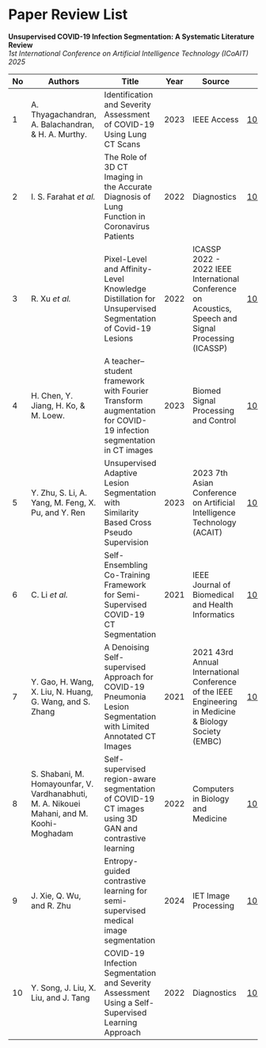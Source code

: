 # Paper Review List

**Unsupervised COVID-19 Infection Segmentation: A Systematic Literature Review**  
*1st International Conference on Artificial Intelligence Technology (ICoAIT) 2025*

| No | Authors | Title | Year | Source | DOI |
|----|---------|-------|------|--------|-----|
| 1 | A. Thyagachandran, A. Balachandran, & H. A. Murthy. | Identification and Severity Assessment of COVID-19 Using Lung CT Scans | 2023 | IEEE Access | [10.1109/ACCESS.2023.3330238](https://ieeexplore.ieee.org/document/10309131) |
| 2 | I. S. Farahat *et al.* | The Role of 3D CT Imaging in the Accurate Diagnosis of Lung Function in Coronavirus Patients | 2022 | Diagnostics | [10.3390/DIAGNOSTICS12030696](https://doi.org/10.3390/diagnostics12030696) |
| 3 | R. Xu *et al.* | Pixel-Level and Affinity-Level Knowledge Distillation for Unsupervised Segmentation of Covid-19 Lesions | 2022 | ICASSP 2022 - 2022 IEEE International Conference on Acoustics, Speech and Signal Processing (ICASSP) | [10.1109/ICASSP43922.2022.9746715](https://ieeexplore.ieee.org/document/9746715) |
| 4 | H. Chen, Y. Jiang, H. Ko, & M. Loew. | A teacher–student framework with Fourier Transform augmentation for COVID-19 infection segmentation in CT images | 2023 | Biomed Signal Processing and Control | [10.1016/j.bspc.2022.104250](https://www.sciencedirect.com/science/article/pii/S1746809422007042) |
| 5 | Y. Zhu, S. Li, A. Yang, M. Feng, X. Pu, and Y. Ren | Unsupervised Adaptive Lesion Segmentation with Similarity Based Cross Pseudo Supervision | 2023 | 2023 7th Asian Conference on Artificial Intelligence Technology (ACAIT) | [10.1109/ACAIT60137.2023.10528594](https://ieeexplore.ieee.org/document/10528594) |
| 6 | C. Li *et al.* | Self-Ensembling Co-Training Framework for Semi- Supervised COVID-19 CT Segmentation | 2021 | IEEE Journal of Biomedical and Health Informatics | [10.1109/JBHI.2021.3103646](https://ieeexplore.ieee.org/document/9511146) |
| 7 | Y. Gao, H. Wang, X. Liu, N. Huang, G. Wang, and S. Zhang | A Denoising Self-supervised Approach for COVID-19 Pneumonia Lesion Segmentation with Limited Annotated CT Images | 2021 | 2021 43rd Annual International Conference of the IEEE Engineering in Medicine & Biology Society (EMBC) | [10.1109/EMBC46164.2021.9630215](https://ieeexplore.ieee.org/document/9630215) |
| 8 | S. Shabani, M. Homayounfar, V. Vardhanabhuti, M. A. Nikouei Mahani, and M. Koohi-Moghadam | Self-supervised region-aware segmentation of COVID-19 CT images using 3D GAN and contrastive learning | 2022 | Computers in Biology and Medicine | [10.1016/j.compbiomed.2022.106033](https://www.sciencedirect.com/science/article/pii/S0010482522007521) |
| 9 | J. Xie, Q. Wu, and R. Zhu | Entropy-guided contrastive learning for semi-supervised medical image segmentation | 2024 | IET Image Processing | [10.1049/ipr2.12950](https://ietresearch.onlinelibrary.wiley.com/doi/full/10.1049/ipr2.12950) |
| 10 | Y. Song, J. Liu, X. Liu, and J. Tang | COVID-19 Infection Segmentation and Severity Assessment Using a Self-Supervised Learning Approach | 2022 | Diagnostics | [10.3390/diagnostics12081805](https://www.mdpi.com/2075-4418/12/8/1805) |

